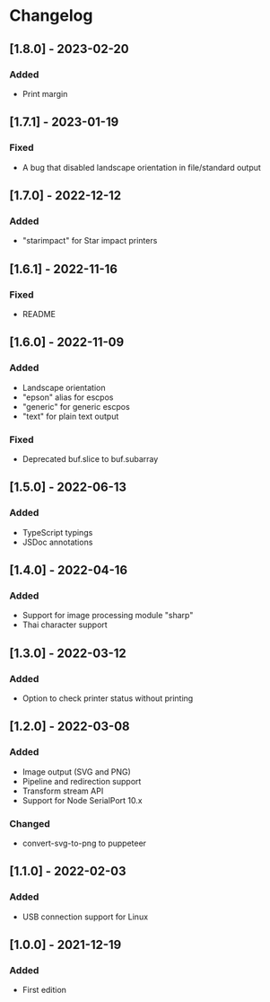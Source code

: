 # Changelog

## [1.8.0] - 2023-02-20
### Added
- Print margin

## [1.7.1] - 2023-01-19
### Fixed
- A bug that disabled landscape orientation in file/standard output

## [1.7.0] - 2022-12-12
### Added
- "starimpact" for Star impact printers

## [1.6.1] - 2022-11-16
### Fixed
- README

## [1.6.0] - 2022-11-09
### Added
- Landscape orientation
- "epson" alias for escpos
- "generic" for generic escpos
- "text" for plain text output

### Fixed
- Deprecated buf.slice to buf.subarray

## [1.5.0] - 2022-06-13
### Added
- TypeScript typings
- JSDoc annotations

## [1.4.0] - 2022-04-16
### Added
- Support for image processing module "sharp"
- Thai character support

## [1.3.0] - 2022-03-12
### Added
- Option to check printer status without printing

## [1.2.0] - 2022-03-08
### Added
- Image output (SVG and PNG)
- Pipeline and redirection support
- Transform stream API
- Support for Node SerialPort 10.x

### Changed
- convert-svg-to-png to puppeteer

## [1.1.0] - 2022-02-03
### Added
- USB connection support for Linux

## [1.0.0] - 2021-12-19
### Added
- First edition
